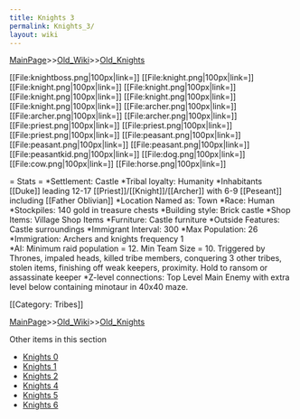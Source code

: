 ```yaml
---
title: Knights 3
permalink: Knights_3/
layout: wiki
---
```


[MainPage](/keeperrl_wiki/ "wikilink")>>[Old_Wiki](/keeperrl_wiki/Old_Wiki "wikilink")>>[Old_Knights](/keeperrl_wiki/Old_Knights "wikilink")

[[File:knightboss.png|100px|link=]]
[[File:knight.png|100px|link=]]
[[File:knight.png|100px|link=]]
[[File:knight.png|100px|link=]]
[[File:knight.png|100px|link=]]
[[File:knight.png|100px|link=]]
[[File:knight.png|100px|link=]]
[[File:archer.png|100px|link=]]
[[File:archer.png|100px|link=]]
[[File:archer.png|100px|link=]]
[[File:priest.png|100px|link=]]
[[File:priest.png|100px|link=]]
[[File:priest.png|100px|link=]]
[[File:peasant.png|100px|link=]]
[[File:peasant.png|100px|link=]]
[[File:peasant.png|100px|link=]]
[[File:peasantkid.png|100px|link=]]
[[File:dog.png|100px|link=]]
[[File:cow.png|100px|link=]]
[[File:horse.png|100px|link=]]

= Stats =
*Settlement: Castle
*Tribal loyalty: Humanity
*Inhabitants [[Duke]] leading 12-17 [[Priest]]/[[Knight]]/[[Archer]] with 6-9 [[Peseant]] including [[Father Oblivian]]
*Location Named as: Town
*Race: Human
*Stockpiles: 140 gold in treasure chests
*Building style: Brick castle
*Shop Items: Village Shop Items
*Furniture: Castle furniture
*Outside Features: Castle surroundings 
*Immigrant Interval: 300
*Max Population: 26 
*Immigration: Archers and knights frequency 1  
*AI: Minimum raid population = 12. Min Team Size = 10. Triggered by Thrones, impaled heads, killed tribe members, conquering 3 other tribes, stolen items, finishing off weak keepers, proximity. Hold to ransom or assassinate keeper 
*Z-level connections: Top Level Main Enemy with extra level below containing minotaur in 40x40 maze.  

[[Category: Tribes]]

[MainPage](/keeperrl_wiki/ "wikilink")>>[Old_Wiki](/keeperrl_wiki/Old_Wiki "wikilink")>>[Old_Knights](/keeperrl_wiki/Old_Knights "wikilink")

Other items in this section
-    [Knights 0](/keeperrl_wiki/Knights_0 "wikilink")
-    [Knights 1](/keeperrl_wiki/Knights_1 "wikilink")
-    [Knights 2](/keeperrl_wiki/Knights_2 "wikilink")
-    [Knights 4](/keeperrl_wiki/Knights_4 "wikilink")
-    [Knights 5](/keeperrl_wiki/Knights_5 "wikilink")
-    [Knights 6](/keeperrl_wiki/Knights_6 "wikilink")
